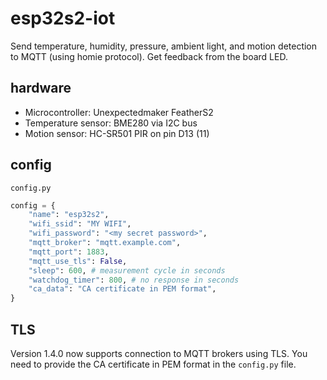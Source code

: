 # esp32s2-iot

Send temperature, humidity, pressure, ambient light, and motion detection to MQTT (using homie protocol).
Get feedback from the board LED.

## hardware

* Microcontroller: Unexpectedmaker FeatherS2
* Temperature sensor: BME280 via I2C bus
* Motion sensor: HC-SR501 PIR on pin D13 (11)

## config

`config.py`
```python
config = {
    "name": "esp32s2",
    "wifi_ssid": "MY WIFI",
    "wifi_password": "<my secret password>",
    "mqtt_broker": "mqtt.example.com",
    "mqtt_port": 1883,
    "mqtt_use_tls": False,
    "sleep": 600, # measurement cycle in seconds
    "watchdog_timer": 800, # no response in seconds
    "ca_data": "CA certificate in PEM format",
}
```

## TLS

Version 1.4.0 now supports connection to MQTT brokers using TLS.
You need to provide the CA certificate in PEM format in the `config.py` file.
